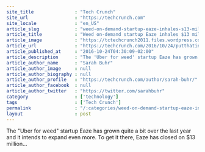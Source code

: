 ```yaml
---
site_title               : "Tech Crunch"
site_url                 : "https://techcrunch.com"
site_locale              : "en_US"
article_slug             : "weed-on-demand-startup-eaze-inhales-s13-million-in-funding-to-grow-into-new-markets"
article_title            : "Weed on-demand startup Eaze inhales $13 million in funding to grow into new markets"
article_image            : "https://tctechcrunch2011.files.wordpress.com/2016/10/14717282_10101969160458556_4844864527328942353_n.jpg?w=764&h=400&crop=1"
article_url              : "https://techcrunch.com/2016/10/24/putthatinyourpipeandsmokeit/"
article_published_at     : "2016-10-24T04:30:09-02:00"
article_description      : "The 'Uber for weed' startup Eaze has grown quite a bit over the last year and it intends to expand even more. To get it there, Eaze has closed on $13 million..."
article_author_name      : "Sarah Buhr"
article_author_image     : null
article_author_biography : null
article_author_profile   : "https://techcrunch.com/author/sarah-buhr/"
article_author_facebook  : null
article_author_twitter   : "https://twitter.com/sarahbuhr"
category                 : ['technology']
tags                     : ['Tech Crunch']
permalink                : "/:categories/weed-on-demand-startup-eaze-inhales-s13-million-in-funding-to-grow-into-new-markets/"
layout                   : post
---
```


The "Uber for weed" startup Eaze has grown quite a bit over the last year and it intends to expand even more. To get it there, Eaze has closed on $13 million...
